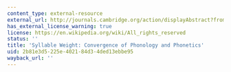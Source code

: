 ```yaml
---
content_type: external-resource
external_url: http://journals.cambridge.org/action/displayAbstract?fromPage=online&aid=40635
has_external_license_warning: true
license: https://en.wikipedia.org/wiki/All_rights_reserved
status: ''
title: 'Syllable Weight: Convergence of Phonology and Phonetics'
uid: 2b81e3d5-225e-4021-84d3-4ded13ebbe95
wayback_url: ''
---
```

